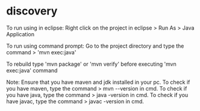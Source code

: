 # discovery

To run using in eclipse: 
Right click on the project in eclipse > Run As > Java Application

To run using command prompt: 
Go to the project directory and type the command > 'mvn exec:java'

To rebuild type 'mvn package' or 'mvn verify' before executing 'mvn exec:java' command

Note: Ensure that you have maven and jdk installed in your pc. 
To check if you have maven, type the command > mvn --version in cmd.
To check if you have java, type the command > java -version in cmd.
To check if you have javac, type the command > javac -version in cmd.
